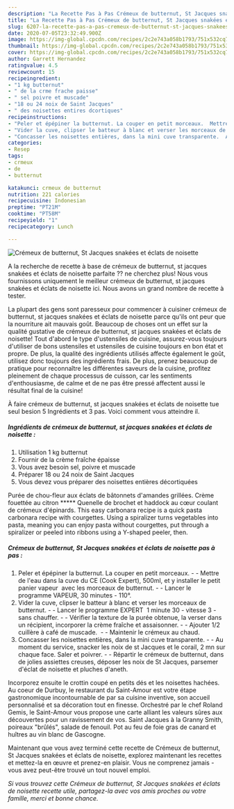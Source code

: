 ```yaml
---
description: "La Recette Pas à Pas Crémeux de butternut, St Jacques snakées et éclats de noisette"
title: "La Recette Pas à Pas Crémeux de butternut, St Jacques snakées et éclats de noisette"
slug: 6207-la-recette-pas-a-pas-cremeux-de-butternut-st-jacques-snakees-et-eclats-de-noisette
date: 2020-07-05T23:32:49.900Z
image: https://img-global.cpcdn.com/recipes/2c2e743a058b1793/751x532cq70/cremeux-de-butternut-st-jacques-snakees-et-eclats-de-noisette-photo-principale-de-la-recette.jpg
thumbnail: https://img-global.cpcdn.com/recipes/2c2e743a058b1793/751x532cq70/cremeux-de-butternut-st-jacques-snakees-et-eclats-de-noisette-photo-principale-de-la-recette.jpg
cover: https://img-global.cpcdn.com/recipes/2c2e743a058b1793/751x532cq70/cremeux-de-butternut-st-jacques-snakees-et-eclats-de-noisette-photo-principale-de-la-recette.jpg
author: Garrett Hernandez
ratingvalue: 4.5
reviewcount: 15
recipeingredient:
- "1 kg butternut"
- " de la crme frache paisse"
- " sel poivre et muscade"
- "18 ou 24 noix de Saint Jacques"
- " des noisettes entires dcortiques"
recipeinstructions:
- "Peler et épépiner la butternut. La couper en petit morceaux.  Mettre de l&#39;eau dans la cuve du CE (Cook Expert), 500ml, et y installer le petit panier vapeur  avec les morceaux de butternut.  Lancer le programme VAPEUR, 30 minutes - 110°."
- "Vider la cuve, clipser le batteur à blanc et verser les morceaux de butternut.  Lancer le programme EXPERT  1 minute 30 - vitesse 3 - sans chauffer.  Vérifier la texture de la purée obtenue, la verser dans un récipient, incorporer la crème fraîche et assaisonner.  Ajouter 1/2 cuillère à café de muscade.   Maintenir le crémeux au chaud."
- "Concasser les noisettes entières, dans la mini cuve transparente.  Au moment du service, snacker les noix de st Jacques et le corail, 2 mn sur chaque face. Saler et poivrer.  Répartir le crémeux de butternut, dans de jolies assiettes creuses, déposer les noix de St Jacques, parsemer d&#39;éclat de noisette et pluches d&#39;aneth."
categories:
- Resep
tags:
- crmeux
- de
- butternut

katakunci: crmeux de butternut 
nutrition: 221 calories
recipecuisine: Indonesian
preptime: "PT21M"
cooktime: "PT58M"
recipeyield: "1"
recipecategory: Lunch

---
```



![Crémeux de butternut, St Jacques snakées et éclats de noisette](https://img-global.cpcdn.com/recipes/2c2e743a058b1793/751x532cq70/cremeux-de-butternut-st-jacques-snakees-et-eclats-de-noisette-photo-principale-de-la-recette.jpg)

A la recherche de recette à base de crémeux de butternut, st jacques snakées et éclats de noisette parfaite ?? ne cherchez plus! Nous vous fournissons uniquement le meilleur crémeux de butternut, st jacques snakées et éclats de noisette ici. Nous avons un grand nombre de recette à tester.

La plupart des gens sont paresseux pour commencer à cuisiner crémeux de butternut, st jacques snakées et éclats de noisette parce qu'ils ont peur que la nourriture ait mauvais goût. Beaucoup de choses ont un effet sur la qualité gustative de crémeux de butternut, st jacques snakées et éclats de noisette! Tout d'abord le type d'ustensiles de cuisine, assurez-vous toujours d'utiliser de bons ustensiles et ustensiles de cuisine toujours en bon état et propre. De plus, la qualité des ingrédients utilisés affecte également le goût, utilisez donc toujours des ingrédients frais. De plus, prenez beaucoup de pratique pour reconnaître les différentes saveurs de la cuisine, profitez pleinement de chaque processus de cuisson, car les sentiments d'enthousiasme, de calme et de ne pas être pressé affectent aussi le résultat final de la cuisine!

<!--inarticleads1-->

À faire crémeux de butternut, st jacques snakées et éclats de noisette tue seul besion 5 Ingrédients et 3 pas. Voici comment vous atteindre il.

##### Ingrédients de crémeux de butternut, st jacques snakées et éclats de noisette :

1. Utilisation 1 kg butternut
1. Fournir  de la crème fraîche épaisse
1. Vous avez besoin  sel, poivre et muscade
1. Préparer 18 ou 24 noix de Saint Jacques
1. Vous devez vous préparer  des noisettes entières décortiquées


Purée de chou-fleur aux éclats de bâtonnets d&#39;amandes grillées. Crème fouettée au citron ***** Quenelle de brochet et haddock au cœur coulant de crémeux d&#39;épinards. This easy carbonara recipe is a quick pasta carbonara recipe with courgettes. Using a spiralizer turns vegetables into pasta, meaning you can enjoy pasta without courgettes, put through a spiralizer or peeled into ribbons using a Y-shaped peeler, then. 

<!--inarticleads2-->

##### Crémeux de butternut, St Jacques snakées et éclats de noisette pas à pas :

1. Peler et épépiner la butternut. La couper en petit morceaux. -  - Mettre de l&#39;eau dans la cuve du CE (Cook Expert), 500ml, et y installer le petit panier vapeur  avec les morceaux de butternut. -  - Lancer le programme VAPEUR, 30 minutes - 110°.
1. Vider la cuve, clipser le batteur à blanc et verser les morceaux de butternut. -  - Lancer le programme EXPERT  1 minute 30 - vitesse 3 - sans chauffer. -  - Vérifier la texture de la purée obtenue, la verser dans un récipient, incorporer la crème fraîche et assaisonner. -  - Ajouter 1/2 cuillère à café de muscade.  -  - Maintenir le crémeux au chaud.
1. Concasser les noisettes entières, dans la mini cuve transparente. -  - Au moment du service, snacker les noix de st Jacques et le corail, 2 mn sur chaque face. Saler et poivrer. -  - Répartir le crémeux de butternut, dans de jolies assiettes creuses, déposer les noix de St Jacques, parsemer d&#39;éclat de noisette et pluches d&#39;aneth.


Incorporez ensuite le crottin coupé en petits dés et les noisettes hachées. Au coeur de Durbuy, le restaurant du Saint-Amour est votre étape gastronomique incontournable de par sa cuisine inventive, son accueil personnalisé et sa décoration tout en finesse. Orchestré par le chef Roland Gemis, le Saint-Amour vous propose une carte alliant les valeurs sûres aux découvertes pour un ravissement de vos. Saint Jacques à la Granny Smith, poireaux &#34;brûlés&#34;, salade de fenouil. Pot au feu de foie gras de canard et huîtres au vin blanc de Gascogne. 

<!--inarticleads1-->

<p>
Maintenant que vous avez terminé cette recette de Crémeux de butternut, St Jacques snakées et éclats de noisette, explorez maintenant les recettes et mettez-la en œuvre et prenez-en plaisir. Vous ne comprenez jamais - vous avez peut-être trouvé un tout nouvel emploi.
</p>

<p>
<i>Si vous trouvez cette Crémeux de butternut, St Jacques snakées et éclats de noisette recette utile, partagez-la avec vos amis proches ou votre famille, merci et bonne chance.</i>
</p>
